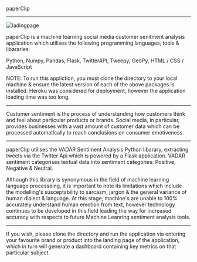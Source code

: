 paperClip 
_____________

![ladingpage](https://user-images.githubusercontent.com/82873273/137821063-2be44661-5a95-4a25-aa95-0a405298dc96.png)


paperClip is a machine learning social media customer senitment analysis application which utilises the following programming languages, tools & libararies:

Python, 
Numpy,
Pandas,
Flask,
TwitterAPI,
Tweepy,
GeoPy,
HTML / CSS / JavaScript 

NOTE: To run this appliction, you must clone the directory to your local machine & ensure the latest version of each of the above packages is installed. Heroku was considered for deployment, however the application loading time was too long. 

____________


Customer sentiment is the process of understanding how customers think and feel about particular products or brands. Social media, in particular, provides businesses with a vast amount of customer data which can be processed automatically to reach conclusions on consumer emotiveness. 


____________


paperClip utilises the VADAR Sentiment Analysis Python libarary, extracting tweets via the Twitter Api which is powered by a Flask application. VADAR sentiment categorises textual data into sentiment categories: Positive, Negative & Neutral. 


Although this library is synonymous in the field of machine learning language processeing, it is important to note its limitations which include the modelling's susceptability to sarcasm, jargon & the general variance of human dialect & language. At this stage, machine's are unable to 100% accurately understand human emotion from text, however technology continues to be developed in this field leading the way for increased accuracy with respects to future Machine Leanring sentiment analysis tools. 


_____________


If you wish, please clone the directory and run the application via entering your favourite brand or product into the landing page of the application, which in turn will generate a dashboard containing key metrics on that particular subject. 


